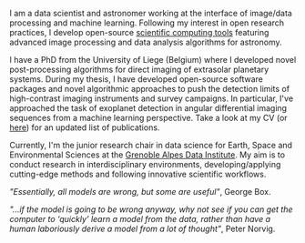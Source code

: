 I am a data scientist and astronomer working at the interface of image/data processing and machine learning. Following my interest in open research practices, I develop open-source [scientific computing tools](/software/) featuring advanced image processing and data analysis algorithms for astronomy.

I have a PhD from the University of Liege (Belgium) where I developed novel post-processing algorithms for direct imaging of extrasolar planetary systems. During my thesis, I have developed open-source software packages and novel algorithmic approaches to push the detection limits of high-contrast imaging instruments and survey campaigns. In particular, I've approached the task of exoplanet detection in angular differential imaging sequences from a machine learning perspective. Take a look at my CV (or [here](https://scholar.google.fr/citations?user=UJBh1DUAAAAJ&hl=en)) for an updated list of publications.

Currently, I'm the junior research chair in data science for Earth, Space and Environmental Sciences at the [Grenoble Alpes Data Institute](https://data-institute.univ-grenoble-alpes.fr/). My aim is to conduct research in interdisciplinary environments, developing/applying cutting-edge methods and following innovative scientific workflows.



_"Essentially, all models are wrong, but some are useful"_, George Box.

_"...if the model is going to be wrong anyway, why not see if you can get the computer to ‘quickly’ learn a model from the data, rather than have a human laboriously derive a model from a lot of thought"_, Peter Norvig.